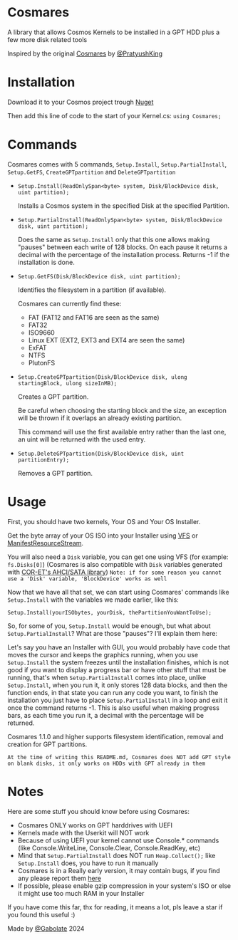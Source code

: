 # Cosmares
A library that allows Cosmos Kernels to be installed in a GPT HDD plus a few more disk related tools

Inspired by the original [Cosmares](https://github.com/PratyushKing/Cosmares) by [@PratyushKing](https://github.com/PratyushKing)



# Installation

Download it to your Cosmos project trough [Nuget](https://www.nuget.org/packages/Cosmares)

Then add this line of code to the start of your Kernel.cs:
``using Cosmares;``


# Commands

Cosmares comes with 5 commands, ``Setup.Install``, ``Setup.PartialInstall``, ``Setup.GetFS``, ``CreateGPTpartition`` and ``DeleteGPTpartition``





- ``Setup.Install(ReadOnlySpan<byte> system, Disk/BlockDevice disk, uint partition);``

  Installs a Cosmos system in the specified Disk at the specified Partition.



- ``Setup.PartialInstall(ReadOnlySpan<byte> system, Disk/BlockDevice disk, uint partition);``

  Does the same as ``Setup.Install`` only that this one allows making "pauses" between each write of 128 blocks.
  On each pause it returns a decimal with the percentage of the installation process. Returns -1 if the installation is done.

- ``Setup.GetFS(Disk/BlockDevice disk, uint partition);``

  Identifies the filesystem in a partition (if available).
  
  Cosmares can currently find these:
   - FAT (FAT12 and FAT16 are seen as the same)
   - FAT32
   - ISO9660
   - Linux EXT (EXT2, EXT3 and EXT4 are seen the same)
   - ExFAT
   - NTFS
   - PlutonFS
     
	 
- ``Setup.CreateGPTpartition(Disk/BlockDevice disk, ulong startingBlock, ulong sizeInMB);``

  Creates a GPT partition.
  
  Be careful when choosing the starting block and the size, an exception will be thrown if it overlaps an already existing partition.
  
  This command will use the first available entry rather than the last one, an uint will be returned with the used entry.

- ``Setup.DeleteGPTpartition(Disk/BlockDevice disk, uint partitionEntry);``

  Removes a GPT partition.

# Usage

First, you should have two kernels, Your OS and Your OS Installer.

Get the byte array of your OS ISO into your Installer using [VFS](https://github.com/CosmosOS/Cosmos/blob/master/Docs/articles/Kernel/VFS.md) or [ManifestResourceStream](https://github.com/CosmosOS/Cosmos/blob/master/Docs/articles/Kernel/ManifestResouceStream.md).

You will also need a ``Disk`` variable, you can get one using VFS (for example: ``fs.Disks[0]``) (Cosmares is also compatible with ``Disk`` variables generated with [COR-ET's AHCI/SATA library](https://github.com/COR-ET/CORNEL_AHCI_INIT))  ``Note: if for some reason you cannot use a 'Disk' variable, 'BlockDevice' works as well``

Now that we have all that set, we can start using Cosmares' commands like ``Setup.Install`` with the variables we made earlier, like this:

``Setup.Install(yourISObytes, yourDisk, thePartitionYouWantToUse);``


So, for some of you, ``Setup.Install`` would be enough, but what about ``Setup.PartialInstall``? What are those "pauses"?
I'll explain them here:

Let's say you have an Installer with GUI, you would probably have code that moves the cursor and keeps the graphics running, when you use ``Setup.Install`` the system freezes until the installation finishes, which is not good if you want to display a progress bar or have other stuff that must be running, that's when ``Setup.PartialInstall`` comes into place, unlike ``Setup.Install``, when you run it, it only stores 128 data blocks, and then the function ends, in that state you can run any code you want, to finish the installation you just have to place ``Setup.PartialInstall`` in a loop and exit it once the command returns -1. This is also useful when making progress bars, as each time you run it, a decimal with the percentage will be returned.

Cosmares 1.1.0 and higher supports filesystem identification, removal and creation for GPT partitions.

``At the time of writing this README.md, Cosmares does NOT add GPT style on blank disks, it only works on HDDs with GPT already in them``


# Notes
Here are some stuff you should know before using Cosmares:

- Cosmares ONLY works on GPT harddrives with UEFI
- Kernels made with the Userkit will NOT work
- Because of using UEFI your kernel cannot use Console.* commands (like Console.WriteLine, Console.Clear, Console.ReadKey, etc)
- Mind that ``Setup.PartialInstall`` does NOT run ``Heap.Collect();`` like ``Setup.Install`` does, you have to run it manually
- Cosmares is in a Really early version, it may contain bugs, if you find any please report them [here](https://github.com/Gabolate/Cosmares/issues)
- If possible, please enable gzip compression in your system's ISO or else it might use too much RAM in your Installer

If you have come this far, thx for reading, it means a lot, pls leave a star if you found this useful :)  

Made by [@Gabolate](https://github.com/Gabolate) 2024